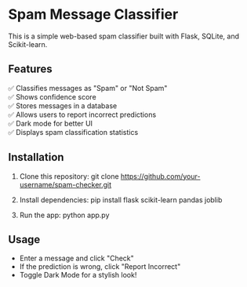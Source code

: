 # Spam Message Classifier

This is a simple web-based spam classifier built with Flask, SQLite, and Scikit-learn.

## Features
✅ Classifies messages as "Spam" or "Not Spam"  
✅ Shows confidence score  
✅ Stores messages in a database  
✅ Allows users to report incorrect predictions  
✅ Dark mode for better UI  
✅ Displays spam classification statistics  

## Installation
1. Clone this repository:
git clone https://github.com/your-username/spam-checker.git


2. Install dependencies:
pip install flask scikit-learn pandas joblib


3. Run the app:
python app.py



## Usage
- Enter a message and click "Check"
- If the prediction is wrong, click "Report Incorrect"
- Toggle Dark Mode for a stylish look!
